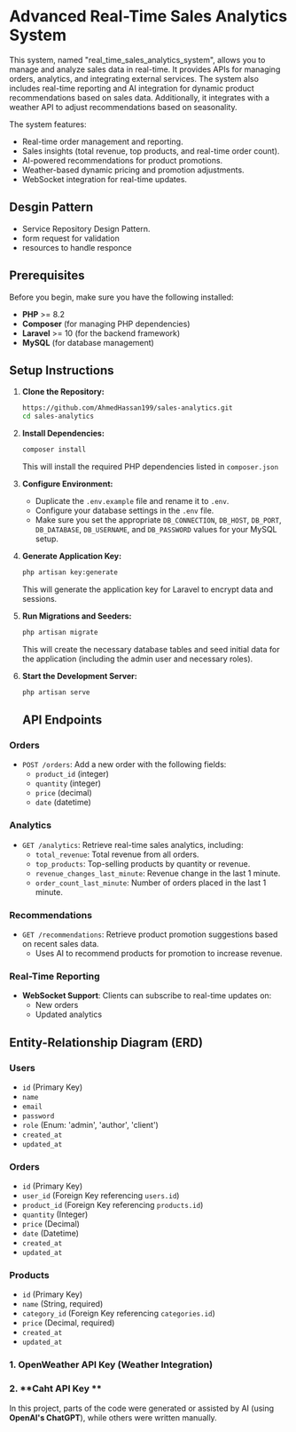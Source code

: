 # Advanced Real-Time Sales Analytics System

This system, named "real_time_sales_analytics_system", allows you to manage and analyze sales data in real-time. It provides APIs for managing orders, analytics, and integrating external services. The system also includes real-time reporting and AI integration for dynamic product recommendations based on sales data. Additionally, it integrates with a weather API to adjust recommendations based on seasonality.

The system features:
- Real-time order management and reporting.
- Sales insights (total revenue, top products, and real-time order count).
- AI-powered recommendations for product promotions.
- Weather-based dynamic pricing and promotion adjustments.
- WebSocket integration for real-time updates.

## Desgin Pattern 
  - Service Repository Design Pattern.
  - form request for validation
  - resources to handle responce

## Prerequisites

Before you begin, make sure you have the following installed:

- **PHP** >= 8.2
- **Composer** (for managing PHP dependencies)
- **Laravel** >= 10 (for the backend framework)
- **MySQL** (for database management)
## Setup Instructions

1. **Clone the Repository:**

    ```bash
    https://github.com/AhmedHassan199/sales-analytics.git
    cd sales-analytics
    ```

2. **Install Dependencies:**

    ```bash
    composer install
    ```

    This will install the required PHP dependencies listed in `composer.json`
    

3. **Configure Environment:**

    - Duplicate the `.env.example` file and rename it to `.env`.
    - Configure your database settings in the `.env` file.
    - Make sure you set the appropriate `DB_CONNECTION`, `DB_HOST`, `DB_PORT`, `DB_DATABASE`, `DB_USERNAME`, and `DB_PASSWORD` values for your MySQL setup.

4. **Generate Application Key:**

    ```bash
    php artisan key:generate
    ```

    This will generate the application key for Laravel to encrypt data and sessions.

5. **Run Migrations and Seeders:**

    ```bash
    php artisan migrate
    ```

    This will create the necessary database tables and seed initial data for the application (including the admin user and necessary roles).

6. **Start the Development Server:**

    ```bash
    php artisan serve
    ```


    ## API Endpoints

### Orders
- `POST /orders`: Add a new order with the following fields:
  - `product_id` (integer)
  - `quantity` (integer)
  - `price` (decimal)
  - `date` (datetime)

### Analytics
- `GET /analytics`: Retrieve real-time sales analytics, including:
  - `total_revenue`: Total revenue from all orders.
  - `top_products`: Top-selling products by quantity or revenue.
  - `revenue_changes_last_minute`: Revenue change in the last 1 minute.
  - `order_count_last_minute`: Number of orders placed in the last 1 minute.

### Recommendations
- `GET /recommendations`: Retrieve product promotion suggestions based on recent sales data.
  - Uses AI to recommend products for promotion to increase revenue.

### Real-Time Reporting
- **WebSocket Support**: Clients can subscribe to real-time updates on:
  - New orders
  - Updated analytics

## Entity-Relationship Diagram (ERD)

### Users
- `id` (Primary Key)
- `name`
- `email`
- `password`
- `role` (Enum: 'admin', 'author', 'client')
- `created_at`
- `updated_at`

### Orders
- `id` (Primary Key)
- `user_id` (Foreign Key referencing `users.id`)
- `product_id` (Foreign Key referencing `products.id`)
- `quantity` (Integer)
- `price` (Decimal)
- `date` (Datetime)
- `created_at`
- `updated_at`

### Products
- `id` (Primary Key)
- `name` (String, required)
- `category_id` (Foreign Key referencing `categories.id`)
- `price` (Decimal, required)
- `created_at`
- `updated_at`

### 1. **OpenWeather API Key (Weather Integration)**
### 2. **Caht API Key **

In this project, parts of the code were generated or assisted by AI (using **OpenAI's ChatGPT**), while others were written manually.






